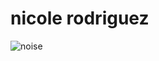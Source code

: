 # nicole rodriguez

![noise](https://user-images.githubusercontent.com/29027581/81638654-ab050380-93ce-11ea-8d1a-080d74631422.gif)
